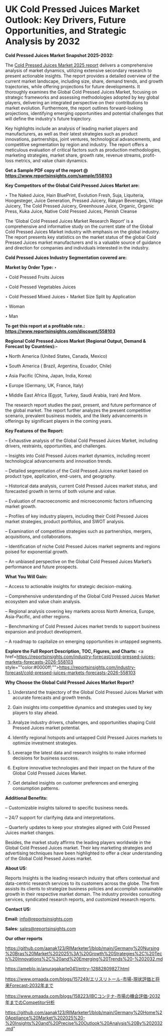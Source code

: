 # UK Cold Pressed Juices Market Outlook: Key Drivers, Future Opportunities, and Strategic Analysis by 2032

<strong>Cold Pressed Juices Market Snapshot 2025-2032:</strong>

The <a href=https://www.reportsinsights.com/sample/558103>Cold Pressed Juices Market 2025 report</a> delivers a comprehensive analysis of market dynamics, utilizing extensive secondary research to present actionable insights. The report provides a detailed overview of the current market landscape, including size, share, demand trends, and growth trajectories, while offering projections for future developments. It thoroughly examines the Global Cold Pressed Juices Market, focusing on strategic frameworks and assessing methodologies adopted by key global players, delivering an integrated perspective on their contributions to market evolution. Furthermore, the report outlines forward-looking projections, identifying emerging opportunities and potential challenges that will define the industry's future trajectory.

Key highlights include an analysis of leading market players and manufacturers, as well as their latest strategies such as product innovations, partnerships, joint ventures, technological advancements, and competitive segmentation by region and industry. The report offers a meticulous evaluation of critical factors such as production methodologies, marketing strategies, market share, growth rate, revenue streams, profit-loss metrics, and value chain dynamics.

<strong>Get a Sample PDF copy of the report @ <a href=https://www.reportsinsights.com/sample/558103 style=color:#0000ff;>https://www.reportsinsights.com/sample/558103</a></strong>

<strong>Key Competitors of the Global Cold Pressed Juices Market are:</strong>

‣ The Naked Juice, Hain BluePrint, Evolution Fresh, Suja, Liquiteria, Hoogesteger, Juice Generation, Pressed Juicery, Rakyan Beverages, Village Juicery, The Cold Pressed Juicery, Greenhouse Juice, Organic, Organic Press, Kuka Juice, Native Cold Pressed Juices, Plenish Cleanse

The ‘Global Cold Pressed Juices Market Research Report’ is a comprehensive and informative study on the current state of the Global Cold Pressed Juices Market industry with emphasis on the global industry. The report presents key statistics on the market status of the global Cold Pressed Juices market manufacturers and is a valuable source of guidance and direction for companies and individuals interested in the industry.

<strong>Cold Pressed Juices Industry Segmentation covered are:</strong>

<strong>Market by Order Type: </strong>
‣ 

‣ Cold Pressed Fruits Juices

‣ Cold Pressed Vegetables Juices

‣ Cold Pressed Mixed Juices
‣ Market Size Split by Application

‣ Woman

‣ Man

<strong>To get this report at a profitable rate.: <a href=https://www.reportsinsights.com/discount/558103 style=color:#0000ff;>https://www.reportsinsights.com/discount/558103</a></strong>

<strong>Regional Cold Pressed Juices Market (Regional Output, Demand &amp; Forecast by Countries):-</strong>

• North America (United States, Canada, Mexico)

• South America ( Brazil, Argentina, Ecuador, Chile)

• Asia Pacific (China, Japan, India, Korea)

• Europe (Germany, UK, France, Italy)

• Middle East Africa (Egypt, Turkey, Saudi Arabia, Iran) And More.

The research report studies the past, present, and future performance of the global market. The report further analyzes the present competitive scenario, prevalent business models, and the likely advancements in offerings by significant players in the coming years.

<strong>Key Features of the Report:</strong>

– Exhaustive analysis of the Global Cold Pressed Juices Market, including drivers, restraints, opportunities, and challenges.

– Insights into Cold Pressed Juices market dynamics, including recent technological advancements and innovation trends.

– Detailed segmentation of the Cold Pressed Juices market based on product type, application, end-users, and geography.

– Historical data analysis, current Cold Pressed Juices market status, and forecasted growth in terms of both volume and value.

– Evaluation of macroeconomic and microeconomic factors influencing market growth.

– Profiles of key industry players, including their Cold Pressed Juices market strategies, product portfolios, and SWOT analysis.

– Examination of competitive strategies such as partnerships, mergers, acquisitions, and collaborations.

– Identification of niche Cold Pressed Juices market segments and regions poised for exponential growth.

– An unbiased perspective on the Global Cold Pressed Juices Market’s performance and future prospects.

<strong>What You Will Gain:</strong>

– Access to actionable insights for strategic decision-making.

– Comprehensive understanding of the Global Cold Pressed Juices Market ecosystem and value chain analysis.

– Regional analysis covering key markets across North America, Europe, Asia-Pacific, and other regions.

– Benchmarking of Cold Pressed Juices market trends to support business expansion and product development.

– A roadmap to capitalize on emerging opportunities in untapped segments.

<strong>Explore the Full Report Description, TOC, Figures, and Charts:</strong>
<a href=https://reportsinsights.com/industry-forecast/cold-pressed-juices-markets-forecasts-2026-558103 style=""color:#0000ff;"">https://reportsinsights.com/industry-forecast/cold-pressed-juices-markets-forecasts-2026-558103</a>

<strong>Why Choose the Global Cold Pressed Juices Market Report?</strong>

1. Understand the trajectory of the Global Cold Pressed Juices Market with accurate forecasts and growth trends.

2. Gain insights into competitive dynamics and strategies used by key players to stay ahead.

3. Analyze industry drivers, challenges, and opportunities shaping Cold Pressed Juices market potential.

4. Identify regional hotspots and untapped Cold Pressed Juices markets to optimize investment strategies.

5. Leverage the latest data and research insights to make informed decisions for business success.

6. Explore innovative technologies and their impact on the future of the Global Cold Pressed Juices Market.

7. Get detailed insights on customer preferences and emerging consumption patterns.

<strong>Additional Benefits:</strong>

– Customizable insights tailored to specific business needs.

– 24/7 support for clarifying data and interpretations.

– Quarterly updates to keep your strategies aligned with Cold Pressed Juices market changes.

Besides, the market study affirms the leading players worldwide in the Global Cold Pressed Juices market. Their key marketing strategies and advertising techniques have been highlighted to offer a clear understanding of the Global Cold Pressed Juices market.

<strong><strong>About US</strong>:</strong>

Reports Insights is the leading research industry that offers contextual and data-centric research services to its customers across the globe. The firm assists its clients to strategize business policies and accomplish sustainable growth in their respective market domain. The industry provides consulting services, syndicated research reports, and customized research reports.

<strong>Contact US:</strong>

<p class=><b>Email:</b> <a href=mailto:info@reportsinsights.com>info@reportsinsights.com</a></p>
<p class=><b>Sales:</b> <a href=mailto:sales@reportsinsights.com>sales@reportsinsights.com</a></p>

<strong>Our other reports</strong>

<a href=https://github.com/aanak123/RIMarketer1/blob/main/Germany%20Nursing%20Bras%20Market%202025%3A%20Growth%20Strategies%2C%20Tech%20Innovations%2C%20and%20Emerging%20Trends%20-%202032.md>https://github.com/aanak123/RIMarketer1/blob/main/Germany%20Nursing%20Bras%20Market%202025%3A%20Growth%20Strategies%2C%20Tech%20Innovations%2C%20and%20Emerging%20Trends%20-%202032.md</a>

<a href=https://ameblo.jp/anuragakarte041/entry-12882809827.html>https://ameblo.jp/anuragakarte041/entry-12882809827.html</a>

<a href=https://www.omaada.com/blogs/157249/エリスリトール-市場-現状評価と将来Forecast-2032年まで>https://www.omaada.com/blogs/157249/エリスリトール-市場-現状評価と将来Forecast-2032年まで</a>

<a href=https://www.omaada.com/blogs/158223/IBCコンテナ-市場の機会評価-2032年までのCompetitor分析>https://www.omaada.com/blogs/158223/IBCコンテナ-市場の機会評価-2032年までのCompetitor分析</a>

<a href=https://github.com/aanak123/RIMarketer1/blob/main/Germany%20Home%20Appliance%20Market%202025%20-%20Insights%20and%20Precise%20Outlook%20Analysis%20By%202032.md>https://github.com/aanak123/RIMarketer1/blob/main/Germany%20Home%20Appliance%20Market%202025%20-%20Insights%20and%20Precise%20Outlook%20Analysis%20By%202032.md</a>"
